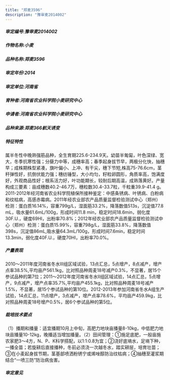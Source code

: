 ```yaml
---
title: "郑麦3596"
description: "豫审麦2014002"
---
```

##### 审定编号:豫审麦2014002

##### 作物名称:小麦

##### 品种名称:郑麦3596

##### 审定年份:2014

##### 审定单位:河南省

##### 育种者:河南省农业科学院小麦研究中心

##### 申请者:河南省农业科学院小麦研究中心

##### 品种来源:郑麦366航天诱变


##### 特征特性
属半冬性中晚熟强筋品种，全生育期225.6-234.9天。幼苗半匍匐，叶色深绿、宽大，冬季抗寒性强；分蘖力中等，成穗率高；春季起身拔节早，两极分化快，抽穗早；成株期株型紧凑，旗叶偏小、上冲、有干尖，穗下节短,株高75-76.6cm，茎秆弹性好，抗倒伏能力强；穗纺锤型，大小均匀，籽粒卵圆形，角质率高，饱满度好，外观商品性好；根系活力好，叶功能期长，较耐后期高温，成熟落黄好。产量构成三要素：亩成穗数40.2-46.7万，穗粒数30.4-33.7粒，千粒重39.9-41.4 g。2011-2012年经河南省农业科学院植保所接种鉴定：中感条锈病、叶锈病、白粉病和纹枯病，高感赤霉病。2011年经农业部农产品质量监督检验测试中心（郑州）检测：蛋白质16.14%，容重799g/L，湿面筋33.2%，降落数值513s，沉淀值77.8 mL，吸水量61.6mL/100g，形成时间11.8 min，稳定时间18.6min，弱化度30F.U.，硬度69HI，出粉率70.8%；2012年经农业部农产品质量监督检验测试中心（郑州）检测：蛋白质15.99%，容重798g/L，湿面筋33.8%，降落数值398s，沉淀值86mL,吸水量64.3mL/100g，形成时间7.6min，稳定时间13.3min，弱化度40F.U.，硬度70HI，出粉率70.0%。


##### 产量表现
2010～2011年度河南省冬水Ⅲ组区域试验，13点汇总，5点增产，8点减产，增产点率38.5%,平均亩产561.1kg，比对照品种周麦18号减产0.3%，不显著，居15个参试品种的第7位；2011～2012年度河南省冬水Ⅱ组区域试验，14点汇总，5点增产，9点减产，增产点率35.7%,平均亩产455.1kg，比对照品种周麦18号减产1.5%，不显著，居15个参试品种的第10位。2012-2013年参加河南省冬水A组生产试验，14点汇总，11点增产，3点减产，增产点率78.6%，平均亩产459.9kg，比对照品种周麦18号增产0.5%，居6个参试品种的第5位。


##### 栽培技术要点
（1）播期和播量：适宜播期10月上中旬，高肥力地块亩播量8-10kg，中低肥力地块亩播量10-12kg，晚播适当增加播量。（2）田间管理：①施足底肥，一般亩施农家肥3～4方，N、P、K科学搭配，以1:1:0.8为宜；②浇好底墒水，足墒下种，一播全苗；若旋耕后直接播种，冬前必须浇一次越冬水，踏实耕层，培育壮苗；③在小麦起身拔节期，茎基部喷洒粉锈宁或烯唑醇防治纹枯病；④抽穗至灌浆期结合“一喷三防”防治病虫害。


##### 审定意见


